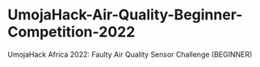 # UmojaHack-Air-Quality-Beginner-Competition-2022
UmojaHack Africa 2022: Faulty Air Quality Sensor Challenge (BEGINNER)
